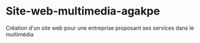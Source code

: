 # Site-web-multimedia-agakpe
Création d'un site web pour une entreprise proposant ses services dans le multimédia